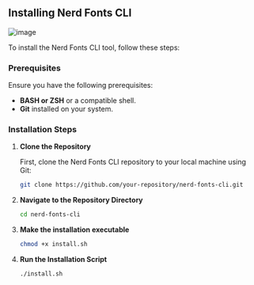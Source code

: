 ## Installing Nerd Fonts CLI
![image](https://github.com/user-attachments/assets/4fe944b9-7954-44c6-9b78-4ea8293611a8)

To install the Nerd Fonts CLI tool, follow these steps:

### Prerequisites

Ensure you have the following prerequisites:
- **BASH or ZSH** or a compatible shell.
- **Git** installed on your system.

### Installation Steps

1. **Clone the Repository**

   First, clone the Nerd Fonts CLI repository to your local machine using Git:

   ```bash
   git clone https://github.com/your-repository/nerd-fonts-cli.git

2. **Navigate to the Repository Directory**
   ```bash
   cd nerd-fonts-cli
   
3. **Make the installation executable**
   ```bash
   chmod +x install.sh

5. **Run the Installation Script**
   ```bash
   ./install.sh
